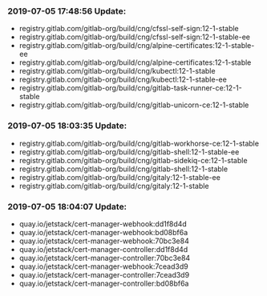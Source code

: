 ### 2019-07-05 17:48:56 Update:

- registry.gitlab.com/gitlab-org/build/cng/cfssl-self-sign:12-1-stable
- registry.gitlab.com/gitlab-org/build/cng/cfssl-self-sign:12-1-stable-ee
- registry.gitlab.com/gitlab-org/build/cng/alpine-certificates:12-1-stable-ee
- registry.gitlab.com/gitlab-org/build/cng/alpine-certificates:12-1-stable
- registry.gitlab.com/gitlab-org/build/cng/kubectl:12-1-stable
- registry.gitlab.com/gitlab-org/build/cng/kubectl:12-1-stable-ee
- registry.gitlab.com/gitlab-org/build/cng/gitlab-task-runner-ce:12-1-stable
- registry.gitlab.com/gitlab-org/build/cng/gitlab-unicorn-ce:12-1-stable
### 2019-07-05 18:03:35 Update:

- registry.gitlab.com/gitlab-org/build/cng/gitlab-workhorse-ce:12-1-stable
- registry.gitlab.com/gitlab-org/build/cng/gitlab-shell:12-1-stable-ee
- registry.gitlab.com/gitlab-org/build/cng/gitlab-sidekiq-ce:12-1-stable
- registry.gitlab.com/gitlab-org/build/cng/gitlab-shell:12-1-stable
- registry.gitlab.com/gitlab-org/build/cng/gitaly:12-1-stable-ee
- registry.gitlab.com/gitlab-org/build/cng/gitaly:12-1-stable
### 2019-07-05 18:04:07 Update:

- quay.io/jetstack/cert-manager-webhook:dd1f8d4d
- quay.io/jetstack/cert-manager-webhook:bd08bf6a
- quay.io/jetstack/cert-manager-webhook:70bc3e84
- quay.io/jetstack/cert-manager-controller:dd1f8d4d
- quay.io/jetstack/cert-manager-controller:70bc3e84
- quay.io/jetstack/cert-manager-webhook:7cead3d9
- quay.io/jetstack/cert-manager-controller:7cead3d9
- quay.io/jetstack/cert-manager-controller:bd08bf6a
